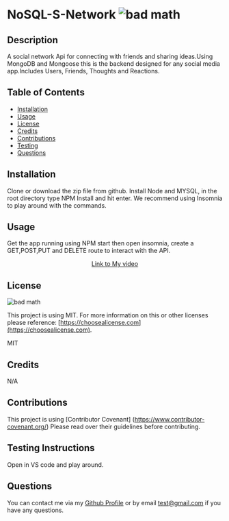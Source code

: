 # NoSQL-S-Network ![bad math](https://img.shields.io/badge/License-MIT-blue)

## Description
A social network Api for connecting with friends and sharing ideas.Using MongoDB and Mongoose this is the backend designed for any social media app.Includes Users, Friends, Thoughts and Reactions.

## Table of Contents

- [Installation](#installation)
- [Usage](#usage)
- [License](#license)
- [Credits](#credits)
- [Contributions](#contributions)
- [Testing](#testing)
- [Questions](#questions)

## Installation
Clone or download the zip file from github. Install Node and MYSQL, in the root directory type NPM Install and hit enter. We recommend using Insomnia to play around with the commands.

## Usage
Get the app running using NPM start then open insomnia, create a GET,POST,PUT and DELETE route to interact with the API.

<p align="center">
<a target="_blank" href="https://clipchamp.com/watch/CDAa281PAgj">Link to My video</a>
</p>

## License

![bad math](https://img.shields.io/badge/License-MIT-blue)

This project is using MIT. For more information on this or other licenses please reference: [https://choosealicense.com](https;//choosealicense.com).

MIT

## Credits

N/A

## Contributions
This project is using [Contributor Covenant] (https://www.contributor-covenant.org/) Please read over their guidelines before contributing.

## Testing Instructions
Open in VS code and play around.

## Questions
You can contact me via my [Github Profile](https://github.com/dy9040)
or by email test@gmail.com if you have any questions.